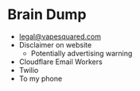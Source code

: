 # Brain Dump
- legal@vapesquared.com
- Disclaimer on website
	- Potentially advertising warning
- Cloudflare Email Workers
- Twilio
- To my phone